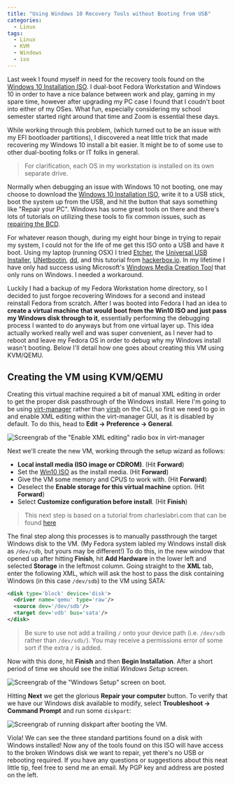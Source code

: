 ```yaml
---
title: "Using Windows 10 Recovery Tools without Booting from USB"
categories:
  - Linux
tags:
  - Linux
  - KVM
  - Windows
  - iso
---
```


Last week I found myself in need for the recovery tools found on the [Windows 10 Installation ISO](https://www.microsoft.com/en-us/software-download/windows10ISO). I dual-boot Fedora Workstation and Windows 10 in order to have a nice balance between work and play, gaming in my spare time, however after upgrading my PC case I found that I coudn't boot into either of my OSes. What fun, especially considering my school semester started right around that time and Zoom is essential these days.

While working through this problem, (which turned out to be an issue with my EFI bootloader partitions), I discovered a neat little trick that made recovering my Windows 10 install a bit easier. It might be to of some use to other dual-booting folks or IT folks in general.

> For clarification, each OS in my workstation is installed on its own separate drive.

Normally when debugging an issue with Windows 10 not booting, one may choose to download the [Windows 10 Installation ISO](https://www.microsoft.com/en-us/software-download/windows10ISO), write it to a USB stick, boot the system up from the USB, and hit the button that says something like "Repair your PC". Windows has some great tools on there and there's lots of tutorials on utilizing these tools to fix common issues, such as [repairing the BCD](https://www.lifewire.com/how-to-rebuild-the-bcd-in-windows-2624508).

For whatever reason though, during my eight hour binge in trying to repair my system, I could not for the life of me get this ISO onto a USB and have it boot. Using my laptop (running OSX) I tried [Etcher](https://www.balena.io/etcher/), the [Universal USB Installer](https://www.pendrivelinux.com/universal-usb-installer-easy-as-1-2-3/), [UNetbootin](https://unetbootin.org/), [dd](https://www.2daygeek.com/linux-dd-command-create-a-bootable-usb-disk/), and this tutorial from [hackerbox.io](https://hackerbox.io/articles/bootable-usb-from-iso-using-osx/). In my lifetime I have only had success using Microsoft's [Windows Media Creation Tool](https://www.partitionwizard.com/clone-disk/windows-10-media-creation-tool.html) that only runs on Windows. I needed a workaround.

Luckily I had a backup of my Fedora Workstation home directory, so I decided to just forgoe recovering Windows for a second and instead reinstall Fedora from scratch. After I was booted into Fedora I had an idea to **create a virtual machine that would boot from the Win10 ISO and just pass my Windows disk through to it**, essentially performing the debugging process I wanted to do anyways but from one virtual layer up. This idea actually worked really well and was super convenient, as I never had to reboot and leave my Fedora OS in order to debug why my Windows install wasn't booting. Below I'll detail how one goes about creating this VM using KVM/QEMU.

## Creating the VM using KVM/QEMU

Creating this virtual machine required a bit of manual XML editing in order to get the proper disk passthrough of the Windows install. Here I'm going to be using [virt-manager](https://virt-manager.org/) rather than [virsh](https://www.libvirt.org/manpages/virsh.html) on the CLI, so first we need to go in and enable XML editing within the virt-manager GUI, as it is disabled by default. To do this, head to **Edit -> Preference -> General**.

![Screengrab of the "Enable XML editing" radio box in virt-manager](../../assets/images/xml_editing.png)

Next we'll create the new VM, working through the setup wizard as follows:

* **Local install media (ISO image or CDROM)**. (Hit **Forward**)
* Set the [Win10 ISO](https://www.microsoft.com/en-us/software-download/windows10ISO) as the install media. (Hit **Forward**)
* Give the VM some memory and CPUS to work with. (Hit **Forward**)
* Deselect the **Enable storage for this virtual machine** option. (Hit **Forward**)
* Select **Customize configuration before install**. (Hit **Finish**)

> This next step is based on a tutorial from charleslabri.com that can be found [here](https://www.charleslabri.com/adding-passthrough-physical-disk-in-kvm-guests/)

The final step along this processes is to manually passthrough the target Windows disk to the VM. (My Fedora system labled my Windows install disk as `/dev/sdb`, but yours may be different!) To do this, in the new window that opened up after hitting **Finish**, hit **Add Hardware** in the lower left and selected **Storage** in the leftmost column. Going straight to the **XML** tab, enter the following XML, which will ask the host to pass the disk containing Windows (in this case `/dev/sdb`) to the VM using SATA:

```xml
<disk type='block' device='disk'>
  <driver name='qemu' type='raw'/>
  <source dev='/dev/sdb'/>
  <target dev='vdb' bus='sata'/>
</disk>
```

> Be sure to use not add a trailing `/` onto your device path (i.e. `/dev/sdb` rather than `/dev/sdb/`). You may receive a permissions error of some sort if the extra `/` is added.

Now with this done, hit **Finish** and then **Begin Installation**. After a short period of time we should see the initial *Windows Setup* screen.

![Screengrab of the "Windows Setup" screen on boot](../../assets/images/win10_setup.png).

Hitting **Next** we get the glorious **Repair your computer** button. To verify that we have our Windows disk available to modify, select **Troubleshoot -> Command Prompt** and run some `diskpart`:

![Screengrab of running diskpart after booting the VM](../../assets/images/diskpart.png).

Viola! We can see the three standard partitions found on a disk with Windows installed! Now any of the tools found on this ISO will have access to the broken Windows disk we want to repair, yet there's no USB or rebooting required. If you have any questions or suggestions about this neat little tip, feel free to send me an email. My PGP key and address are posted on the left.


